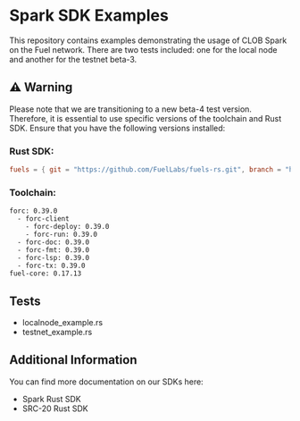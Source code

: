 # Spark SDK Examples

This repository contains examples demonstrating the usage of CLOB Spark on the Fuel network. There are two tests included: one for the local node and another for the testnet beta-3.

## ⚠️ Warning
Please note that we are transitioning to a new beta-4 test version. Therefore, it is essential to use specific versions of the toolchain and Rust SDK. Ensure that you have the following versions installed:

### Rust SDK:
```toml
fuels = { git = "https://github.com/FuelLabs/fuels-rs.git", branch = "hotfix/v0.41.0-predicate-configurables" }
```

### Toolchain:
```
forc: 0.39.0
  - forc-client
    - forc-deploy: 0.39.0
    - forc-run: 0.39.0
  - forc-doc: 0.39.0
  - forc-fmt: 0.39.0
  - forc-lsp: 0.39.0
  - forc-tx: 0.39.0
fuel-core: 0.17.13
```

## Tests
- localnode_example.rs
- testnet_example.rs

## Additional Information
You can find more documentation on our SDKs here:
- Spark Rust SDK
- SRC-20 Rust SDK